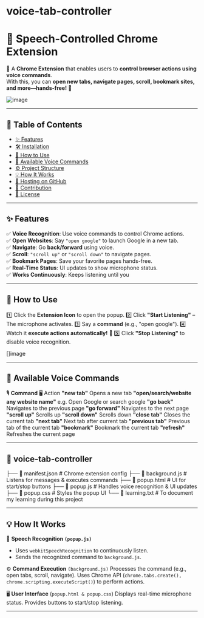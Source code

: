 # voice-tab-controller
# 🎤 Speech-Controlled Chrome Extension  
🚀 A **Chrome Extension** that enables users to **control browser actions using voice commands**.  
With this, you can **open new tabs, navigate pages, scroll, bookmark sites, and more—hands-free!** 🎤  

![image](https://github.com/user-attachments/assets/2a3b7000-82dc-4738-9202-20d154d7db75)


---

## 📜 Table of Contents  
- [✨ Features](#-features)  
- [🛠 Installation](#-installation)  
- [📌 How to Use](#-how-to-use)  
- [🎤 Available Voice Commands](#-available-voice-commands)  
- [⚙️ Project Structure](#-project-structure)  
- [💡 How It Works](#-how-it-works)  
- [🚀 Hosting on GitHub](#-hosting-on-github)  
- [🤝 Contribution](#-contribution)  
- [📜 License](#-license)  

---

## ✨ Features  
✅ **Voice Recognition**: Use voice commands to control Chrome actions.  
✅ **Open Websites**: Say `"open google"` to launch Google in a new tab.  
✅ **Navigate**: Go **back/forward** using voice.  
✅ **Scroll**: `"scroll up"` or `"scroll down"` to navigate pages.  
✅ **Bookmark Pages**: Save your favorite pages hands-free.  
✅ **Real-Time Status**: UI updates to show microphone status.  
✅ **Works Continuously**: Keeps listening until you


---

## 📌 How to Use
1️⃣ Click the **Extension Icon** to open the popup.
2️⃣ Click **"Start Listening"** – The microphone activates.
3️⃣ Say a **command** (e.g., "open google").
4️⃣ Watch it **execute actions automatically!** 🎉
5️⃣ Click **"Stop Listening"** to disable voice recognition.

[]image

---

## 🎤 Available Voice Commands
🎙 **Command**	🖥️ Action
**"new tab"**	Opens a new tab
**"open/search/website any website name"**	e.g. Open Google or search google
**"go back"**	Navigates to the previous page
**"go forward"**	Navigates to the next page
**"scroll up"**	Scrolls up
**"scroll down"**	Scrolls down
**"close tab"**	Closes the current tab
**"next tab"**	Next tab after current tab
**"previous tab"**	Previous tab of the current tab
**"bookmark"**	Bookmark the current tab
**"refresh"**	Refreshes the current page

---

## 📂 voice-tab-controller
├── 📄 manifest.json     # Chrome extension config
├── 📄 background.js     # Listens for messages & executes commands
├── 📄 popup.html        # UI for start/stop buttons
├── 📄 popup.js          # Handles voice recognition & UI updates
├── 📄 popup.css         # Styles the popup UI
└── 📄 learning.txt      # To document my learning during this project

----

## 💡 How It Works
🎤 **Speech Recognition ```(popup.js)```**
* Uses ```webkitSpeechRecognition``` to continuously listen.
* Sends the recognized command to ```background.js```.

⚙️ **Command Execution** ```(background.js)```
Processes the command (e.g., open tabs, scroll, navigate).
Uses Chrome API (```chrome.tabs.create(), chrome.scripting.executeScript()```) to perform actions.

🖥️ **User Interface** (```popup.html & popup.css```)
Displays real-time microphone status.
Provides buttons to start/stop listening.

---

